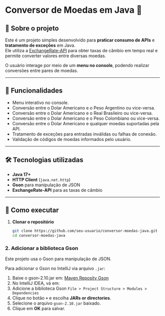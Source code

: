 # Conversor de Moedas em Java 💱

## 📌 Sobre o projeto
Este é um projeto simples desenvolvido para **praticar consumo de APIs** e **tratamento de exceções** em Java.  
Ele utiliza a [ExchangeRate-API](https://www.exchangerate-api.com/) para obter taxas de câmbio em tempo real e permite converter valores entre diversas moedas.

O usuário interage por meio de um **menu no console**, podendo realizar conversões entre pares de moedas.

---

## 🚀 Funcionalidades
- Menu interativo no console.
- Conversão entre o Dolar Americano e o Peso Argentino ou vice-versa.
- Conversão entre o Dolar Americano e o Real Brasileiro ou vice-versa.
- Conversão entre o Dolar Americano e o Peso Colombiano ou vice-versa.
- Conversão entre o Dolar Americano e qualquer moedas suportadas pela API.
- Tratamento de exceções para entradas inválidas ou falhas de conexão.
- Validação de códigos de moedas informados pelo usuário.

---

## 🛠 Tecnologias utilizadas
- **Java 17+**
- **HTTP Client** (`java.net.http`)
- **Gson** para manipulação de JSON
- **ExchangeRate-API** para as taxas de câmbio

---

## 🔧 Como executar
1. **Clonar o repositório**
   ```bash
   git clone https://github.com/seu-usuario/conversor-moedas-java.git
   cd conversor-moedas-java

### 2. Adicionar a biblioteca Gson
Este projeto usa o Gson para manipulação de JSON.

Para adicionar o Gson no IntelliJ via arquivo `.jar`:

1. Baixe o gson-2.10.jar em: [Maven Reposity Gson](https://mvnrepository.com/artifact/com.google.code.gson/gson)
2. No IntelliJ IDEA, vá em:
3. Adicione a biblioteca Gson
   `File > Project Structure > Modules > Dependencies`  
4. Clique no botão **`+`** e escolha **JARs or directories**.
5. Selecione o arquivo `gson-2.10.jar` baixado.
6. Clique em **OK** para salvar.

